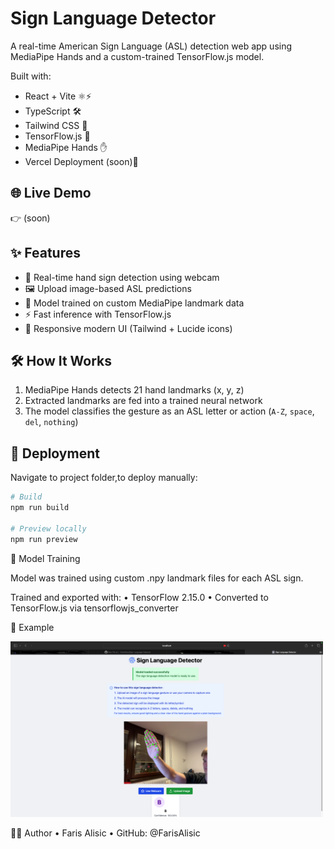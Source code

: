 
# Sign Language Detector 

A real-time American Sign Language (ASL) detection web app using MediaPipe Hands and a custom-trained TensorFlow.js model.

Built with:
- React + Vite ⚛️⚡
- TypeScript 🛠
- Tailwind CSS 🎨
- TensorFlow.js 🧠
- MediaPipe Hands ✋
- Vercel Deployment (soon)🚀

## 🌐 Live Demo
👉 (soon)

## ✨ Features

- 📸 Real-time hand sign detection using webcam
- 🖼 Upload image-based ASL predictions
- 🎯 Model trained on custom MediaPipe landmark data
- ⚡ Fast inference with TensorFlow.js
- 🎨 Responsive modern UI (Tailwind + Lucide icons)

## 🛠 How It Works

1. MediaPipe Hands detects 21 hand landmarks (x, y, z)
2. Extracted landmarks are fed into a trained neural network
3. The model classifies the gesture as an ASL letter or action (`A-Z`, `space`, `del`, `nothing`)

## 🚀 Deployment

Navigate to project folder,to deploy manually:

```bash
# Build
npm run build

# Preview locally
npm run preview
```

🧠 Model Training

Model was trained using custom .npy landmark files for each ASL sign.

Trained and exported with:
	•	TensorFlow 2.15.0
	•	Converted to TensorFlow.js via tensorflowjs_converter

📸 Example

<img src="example.png" width="500" />


👨‍💻 Author
	•	Faris Alisic
	•	GitHub: @FarisAlisic
